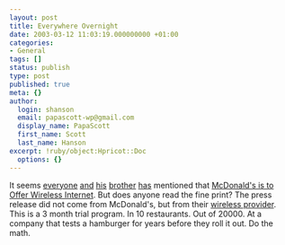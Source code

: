```yaml
---
layout: post
title: Everywhere Overnight
date: 2003-03-12 11:03:19.000000000 +01:00
categories:
- General
tags: []
status: publish
type: post
published: true
meta: {}
author:
  login: shanson
  email: papascott-wp@gmail.com
  display_name: PapaScott
  first_name: Scott
  last_name: Hanson
excerpt: !ruby/object:Hpricot::Doc
  options: {}
---
```

<p>It seems <a href="http://radio.weblogs.com/0103021/2003/03/12.html#a824">everyone</a> <a href="http://www.schockwellenreiter.de/2003/03/12.html#00857">and</a> <a href="http://radio.weblogs.com/0001011/2003/03/10.html#a2466">his</a> <a href="http://www.instapundit.com/archives/008080.php#008080">brother</a> <a href="http://slashdot.org/articles/03/03/11/135255.shtml?tid=187">has</a> mentioned that <a title="Yahoo! News - McDonald's to Offer Wireless Internet" href="http://story.news.yahoo.com/news?tmpl=story&u=/ap/20030311/ap_on_hi_te/mcdonalds_intel">McDonald's is to Offer Wireless Internet</a>. But does anyone read the fine print? The press release did not come from McDonald's, but from their <a href="http://www.cometanetworks.com/launch.html">wireless provider</a>. This is a 3 month trial program. In 10 restaurants. Out of 20000. At a company that tests a hamburger for years before they roll it out. Do the math.</p>
